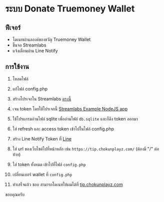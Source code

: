 # ระบบ Donate Truemoney Wallet

## ฟีเจอร์
- โดเนทผ่านลองค์ของขวัญ Truemoney Wallet
- ขึ้นจอ Streamlabs
- แจ้งเตือนผ่าน Line Notify

## การใช้งาน
1. โหลดไฟล์
2. แก้ไฟล์ config.php
3. สร้างโปรเจกใน Streamlabs [ตรงนี้](https://streamlabs.com/dashboard#/apps/register)
4. เจน token โดยใช้โปรเจกนี้ [Streamlabs Example NodeJS app](https://github.com/stream-labs/streamlabs-api-demo)
5. ใช้โปรแกรมอ่านไฟล์ sqlite เพื่ออ่านไฟล์ `db.sqlite` และก็ดึง token ออกมา
6. ใส่ refresh และ access token เข้าไปในไฟล์ config.php

7. สร้าง Line Notify Token ที่ [Line](https://notify-bot.line.me/en/)

9. ใส่ url ของเว็บไชต์ไปที่หน้าหลัก เช่น `https://tip.chokunplayz.com/` (ต้องมี "/" ต่อท้าย)
10. ใส่ token ทั้งหมด เข้าไปที่ไฟล์ `config.php`
    
11. เปลี่ยนเบอร์ wallet ที่ `config.php`

12. ทำเสร็จแล้ว ชอบ สามารถโดเนทให้ผมได้ที่ [tip.chokunplayz.com](https://tip.chokunplayz.com/)

ขอบคุณครับ
